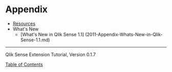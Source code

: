 # Appendix




* [Resources](1001-Appendix-Resources.md)
* What's New
	* [What's New in Qlik Sense 1.1] (2011-Appendix-Whats-New-in-Qlik-Sense-1.1.md)

---
Qlik Sense Extension Tutorial, Version 0.1.7

[Table of Contents](00-TOC.md)